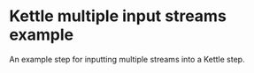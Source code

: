 Kettle multiple input streams example
=====================================

An example step for inputting multiple streams into a Kettle step.
